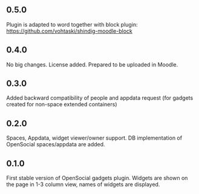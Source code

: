 0.5.0
-----
Plugin is adapted to word together with block plugin:
https://github.com/vohtaski/shindig-moodle-block

0.4.0
-----
No big changes. License added. Prepared to be uploaded in Moodle.

0.3.0
-----
Added backward compatibility of people and appdata request (for gadgets created for non-space extended containers)

0.2.0
-----
Spaces, Appdata, widget viewer/owner support.
DB implementation of OpenSocial spaces/appdata are added.

0.1.0
-----
First stable version of OpenSocial gadgets plugin.
Widgets are shown on the page in 1-3 column view,
names of widgets are displayed.